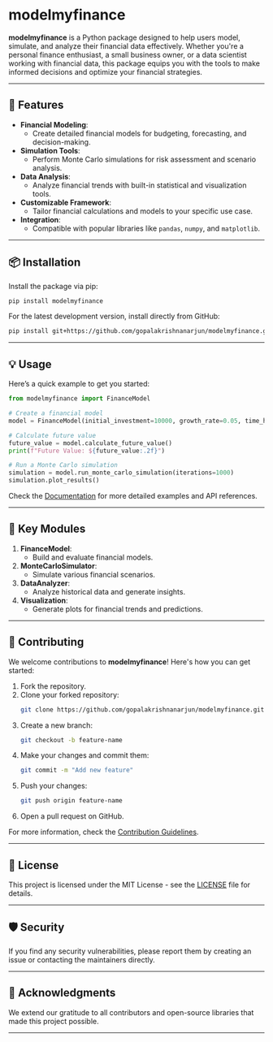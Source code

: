 # modelmyfinance





**modelmyfinance** is a Python package designed to help users model, simulate, and analyze their financial data effectively. Whether you're a personal finance enthusiast, a small business owner, or a data scientist working with financial data, this package equips you with the tools to make informed decisions and optimize your financial strategies.

---
## 🚀 Features

- **Financial Modeling**:
  - Create detailed financial models for budgeting, forecasting, and decision-making.
- **Simulation Tools**:
  - Perform Monte Carlo simulations for risk assessment and scenario analysis.
- **Data Analysis**:
  - Analyze financial trends with built-in statistical and visualization tools.
- **Customizable Framework**:
  - Tailor financial calculations and models to your specific use case.
- **Integration**:
  - Compatible with popular libraries like `pandas`, `numpy`, and `matplotlib`.
---

## 📦 Installation

Install the package via pip:

```bash
pip install modelmyfinance
```

For the latest development version, install directly from GitHub:

```bash
pip install git+https://github.com/gopalakrishnanarjun/modelmyfinance.git
```

---

## 💡 Usage

Here’s a quick example to get you started:

```python
from modelmyfinance import FinanceModel

# Create a financial model
model = FinanceModel(initial_investment=10000, growth_rate=0.05, time_horizon=10)

# Calculate future value
future_value = model.calculate_future_value()
print(f"Future Value: ${future_value:.2f}")

# Run a Monte Carlo simulation
simulation = model.run_monte_carlo_simulation(iterations=1000)
simulation.plot_results()
```

Check the [Documentation](https://github.com/yourusername/modelmyfinance/wiki) for more detailed examples and API references.

---

## 🔧 Key Modules

1. **FinanceModel**:
   - Build and evaluate financial models.
2. **MonteCarloSimulator**:
   - Simulate various financial scenarios.
3. **DataAnalyzer**:
   - Analyze historical data and generate insights.
4. **Visualization**:
   - Generate plots for financial trends and predictions.

---

## 🤝 Contributing

We welcome contributions to **modelmyfinance**! Here's how you can get started:

1. Fork the repository.
2. Clone your forked repository:
   ```bash
   git clone https://github.com/gopalakrishnanarjun/modelmyfinance.git
   ```
3. Create a new branch:
   ```bash
   git checkout -b feature-name
   ```
4. Make your changes and commit them:
   ```bash
   git commit -m "Add new feature"
   ```
5. Push your changes:
   ```bash
   git push origin feature-name
   ```
6. Open a pull request on GitHub.

For more information, check the [Contribution Guidelines](CONTRIBUTING.md).

---

## 💄 License

This project is licensed under the MIT License - see the [LICENSE](LICENSE) file for details.

---

## 🛡️ Security

If you find any security vulnerabilities, please report them by creating an issue or contacting the maintainers directly.

---

## 🌟 Acknowledgments

We extend our gratitude to all contributors and open-source libraries that made this project possible.

---

